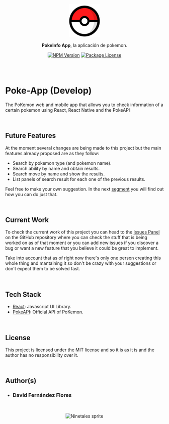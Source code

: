 <p align="center">
  <a href="https://poke-app-davidfernandez.vercel.app/" target="_blank"><img src="./public/images/pokeball.png" width="100" alt="Poke Ball logo" /></a>
</p>

<p align="center" ><b>PokeInfo App</b>, la aplicación de pokemon.</p>

<p align="center">
    <a href="https://www.npmjs.com/~nestjscore" target="_blank"><img src="https://img.shields.io/npm/v/@nestjs/core.svg" alt="NPM Version" /></a>
    <a href="https://www.npmjs.com/~nestjscore" target="_blank"><img src="https://img.shields.io/npm/l/@nestjs/core.svg" alt="Package License" /></a>
</p>

<br>
<br>

# Poke-App (Develop)

The PoKemon web and mobile app that allows you to check information of a certain pokemon using React, React Native and the PokeAPI

<br>

## Future Features

At the moment several changes are being made to this project but the main features already proposed are as they follow:
  *  Search by pokemon type (and pokemon name).
  *  Search ability by name and obtain results.
  *  Search move by name and show the results.
  *  List panels of search result for each one of the previous results.

  Feel free to make your own suggestion.
  In the next [segment](#currentwork) you will find out how you can do just that.

<br/>


<a id="currentwork"></a>
## Current Work
To check the current work of this project you can head to the [Issues Panel](https://github.com/DavidFFDAW/Poke-App/issues) on the GitHub repository where you can check the stuff that is being worked on as of that moment or you can add new issues if you discover a bug or want a new feature that you believe it could be great to implement.

Take into account that as of right now there's only one person creating this whole thing and mantaining it so don't be crazy with your suggestions or don't expect them to be solved fast.

<br/>



## Tech Stack

 -  [React](https://es.reactjs.org/): Javascript UI Library.
 -  [PokeAPI](https://pokeapi.co/): Official API of PoKemon.

 <br>

## License

This project is licensed under the MIT license and so it is as it is and the author has no responsibility over it.

<br>

## Author(s)

   -  ### David Fernández Flores 
   
   <br>

   <p align="center">
      <img src="https://raw.githubusercontent.com/PokeAPI/sprites/master/sprites/pokemon/38.png" width="100" height="120" alt="Ninetales sprite" />
    </p>

